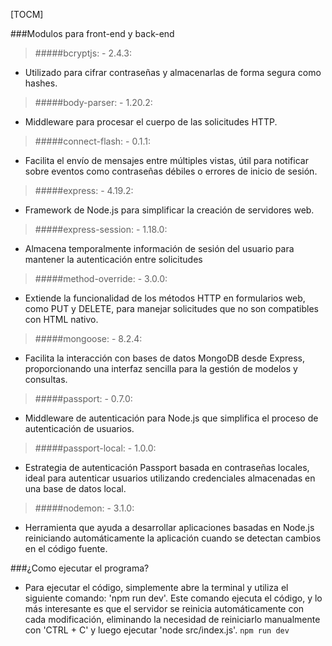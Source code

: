 [TOCM]

###Modulos para front-end y back-end
> #####bcryptjs: - 2.4.3:
- Utilizado para cifrar contraseñas y almacenarlas de forma segura como hashes.

> #####body-parser: - 1.20.2:
- Middleware para procesar el cuerpo de las solicitudes HTTP.

> #####connect-flash: - 0.1.1:
- Facilita el envío de mensajes entre múltiples vistas, útil para notificar sobre eventos como contraseñas débiles o errores de inicio de sesión.

> #####express: - 4.19.2:
- Framework de Node.js para simplificar la creación de servidores web.

> #####express-session: - 1.18.0:
- Almacena temporalmente información de sesión del usuario para mantener la autenticación entre solicitudes

> #####method-override: - 3.0.0:
- Extiende la funcionalidad de los métodos HTTP en formularios web, como PUT y DELETE, para manejar solicitudes que no son compatibles con HTML nativo.

> #####mongoose: - 8.2.4:
- Facilita la interacción con bases de datos MongoDB desde Express, proporcionando una interfaz sencilla para la gestión de modelos y consultas.

> #####passport: - 0.7.0:
- Middleware de autenticación para Node.js que simplifica el proceso de autenticación de usuarios.

> #####passport-local: - 1.0.0:
- Estrategia de autenticación Passport basada en contraseñas locales, ideal para autenticar usuarios utilizando credenciales almacenadas en una base de datos local.

> #####nodemon: - 3.1.0:
- Herramienta que ayuda a desarrollar aplicaciones basadas en Node.js reiniciando automáticamente la aplicación cuando se detectan cambios en el código fuente.

###¿Como ejecutar el programa?
- Para ejecutar el código, simplemente abre la terminal y utiliza el siguiente comando: 'npm run dev'. Este comando ejecuta el código, y lo más interesante es que el servidor se reinicia automáticamente con cada modificación, eliminando la necesidad de reiniciarlo manualmente con 'CTRL + C' y luego ejecutar 'node src/index.js'.
`npm run dev`
